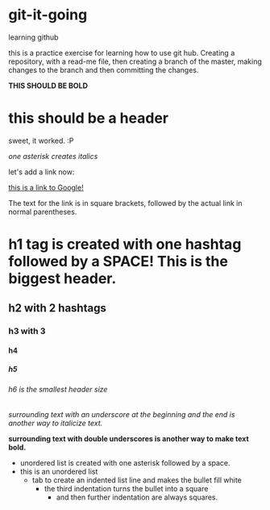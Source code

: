 # git-it-going
learning github

this is a practice exercise for learning how to use git hub. Creating a repository, with a read-me file, then creating a branch of the master, making changes to the branch and then committing the changes.

**THIS SHOULD BE BOLD** 

this should be a header
=======================

sweet, it worked. :P

*one asterisk creates italics*

let's add a link now:

[this is a link to Google!](http://google.com)

The text for the link is in square brackets, followed by the actual link in normal parentheses.

# h1 tag is created with one hashtag followed by a SPACE! This is the biggest header.
## h2 with 2 hashtags
### h3 with 3
#### h4
##### h5
###### h6 is the smallest header size

_surrounding text with an underscore at the beginning and the end is another way to italicize text._

__surrounding text with double underscores is another way to make text bold.__

* unordered list is created with one asterisk followed by a space.
* this is an unordered list
  * tab to create an indented list line and makes the bullet fill white
    * the third indentation turns the bullet into a square
      * and then further indentation are always squares.
 
